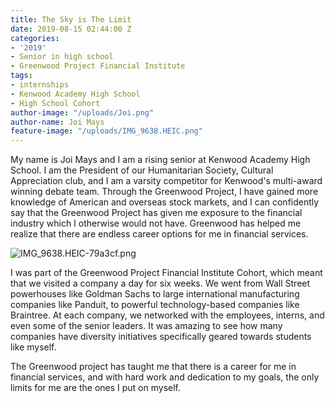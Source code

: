 ```yaml
---
title: The Sky is The Limit
date: 2019-08-15 02:44:00 Z
categories:
- '2019'
- Senior in high school
- Greenwood Project Financial Institute
tags:
- internships
- Kenwood Academy High School
- High School Cohort
author-image: "/uploads/Joi.png"
author-name: Joi Mays
feature-image: "/uploads/IMG_9638.HEIC.png"
---
```


My name is Joi Mays and I am a rising senior at Kenwood Academy High School. I am the President of our Humanitarian Society, Cultural Appreciation club, and I am a varsity competitor for Kenwood's multi-award winning debate team. Through the Greenwood Project, I have gained more knowledge of American and overseas stock markets, and I can confidently say that the Greenwood Project has given me exposure to the financial industry which I otherwise would not have. Greenwood has helped me realize that there are endless career options for me in financial services. 

![IMG_9638.HEIC-79a3cf.png](/uploads/IMG_9638.HEIC-79a3cf.png)

I was part of the Greenwood Project Financial Institute Cohort, which meant that we visited a company a day for six weeks. We went from Wall Street powerhouses like Goldman Sachs to large international manufacturing companies like Panduit, to powerful technology-based companies like Braintree. At each company, we networked with the employees, interns, and even some of the senior leaders. It was amazing to see how many companies have diversity initiatives specifically geared towards students like myself.

The Greenwood project has taught me that there is a career for me in financial services, and with hard work and dedication to my goals, the only limits for me are the ones I put on myself.
